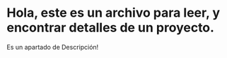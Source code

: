 # Hola, este es un archivo para leer, y encontrar detalles de un proyecto.
Es un apartado de Descripción!